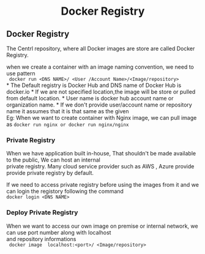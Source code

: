<h1 align="center"> Docker Registry </h1>

## Docker Registry

The Centrl repository, where all Docker images are store are called Docker Registry.

when we create a container with an image naming convention, we need to use pattern <br />
``` docker run <DNS NAME>/ <User /Account Name>/<Image/repository>``` <br />
	* The Default registry is Docker Hub and DNS name of Docker Hub is docker.io 
	* If we are not specified location,the image will be store or pulled from default location.
	* User name is docker hub account name or organization name.
	* If we don't provide user/account name or repository name it assumes that it is that same as the given <br />
		Eg: When we want to create container with Nginx image, we can pull image as 
			```docker run nginx or docker run nginx/nginx```

### Private Registry

When we have application built in-house, That shouldn't be made available to the public, We can host an internal <br/>
private registry. Many cloud service provider such as AWS , Azure provide provide private registry by default.

If we need to access private registry before using the images from it and we can login the registory following the command<br />
```docker login <DNS NAME>```

### Deploy Private Registry

When we want to access our own image on premise or internal network, we can use port number along with localhost <br />
and repository informations <br />
``` docker image  localhost:<port>/ <Image/repository>``` <br />